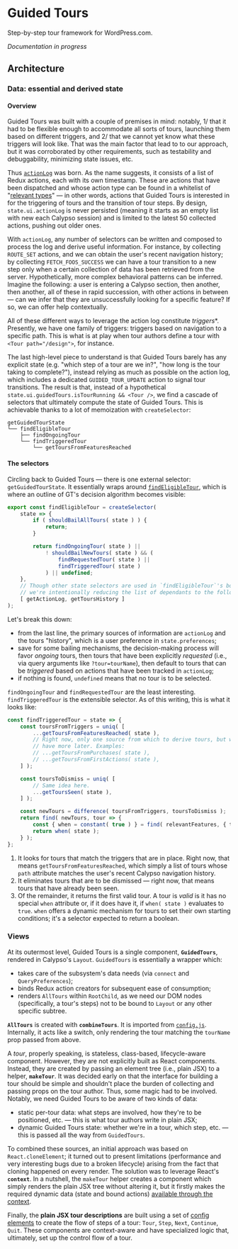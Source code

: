 Guided Tours
============

Step-by-step tour framework for WordPress.com.

_Documentation in progress_

Architecture
------------

### Data: essential and derived state

#### Overview

Guided Tours was built with a couple of premises in mind: notably, 1/ that it had to be flexible enough to accommodate all sorts of tours, launching them based on different triggers, and 2/ that we cannot yet know what these triggers will look like. That was the main factor that lead to to our approach, but it was corroborated by other requirements, such as testability and debuggability, minimizing state issues, etc.

Thus [`actionLog`][actionLog] was born. As the name suggests, it consists of a list of Redux actions, each with its own timestamp. These are actions that have been dispatched and whose action type can be found in a whitelist of "[relevant types]" — in other words, actions that Guided Tours is interested in for the triggering of tours and the transition of tour steps. By design, `state.ui.actionLog` is never persisted (meaning it starts as an empty list with new each Calypso session) and is limited to the latest 50 collected actions, pushing out older ones.

With `actionLog`, any number of selectors can be written and composed to process the log and derive useful information. For instance, by collecting `ROUTE_SET` actions, and we can obtain the user's recent navigation history; by collecting `FETCH_FOOS_SUCCESS` we can have a tour transition to a new step only when a certain collection of data has been retrieved from the server. Hypothetically, more complex behavioral patterns can be inferred. Imagine the following: a user is entering a Calypso section, then another, then another, all of these in rapid succession, with other actions in between — can we infer that they are unsuccessfully looking for a specific feature? If so, we can offer help contextually.

All of these different ways to leverage the action log constitute *triggers**. Presently, we have one family of triggers: triggers based on navigation to a specific path. This is what is at play when tour authors define a tour with `<Tour path="/design">`, for instance.

The last high-level piece to understand is that Guided Tours barely has any explicit state (e.g. "which step of a tour are we in?", "how long is the tour taking to complete?"), instead relying as much as possible on the action log, which includes a dedicated `GUIDED_TOUR_UPDATE` action to signal tour transitions. The result is that, instead of a hypothetical `state.ui.guidedTours.isTourRunning && <Tour />`, we find a cascade of selectors that ultimately compute the state of Guided Tours. This is achievable thanks to a lot of memoization with `createSelector`:

```text
getGuidedTourState
└── findEligibleTour
    ├── findOngoingTour
    └── findTriggeredTour
        └── getToursFromFeaturesReached
```

#### The selectors

Circling back to Guided Tours — there is one external selector: `getGuidedTourState`. It essentially wraps around [`findEligibleTour`][findEligibleTour], which is where an outline of GT's decision algorithm becomes visible:

```js
export const findEligibleTour = createSelector(
	state => {
		if ( shouldBailAllTours( state ) ) {
			return;
		}

		return findOngoingTour( state ) ||
			! shouldBailNewTours( state ) && (
				findRequestedTour( state ) ||
				findTriggeredTour( state )
			) || undefined;
	},
	// Though other state selectors are used in `findEligibleTour`'s body,
	// we're intentionally reducing the list of dependants to the following:
	[ getActionLog, getToursHistory ]
);
```

Let's break this down:

- from the last line, the primary sources of information are `actionLog` and the tours "history", which is a user preference in `state.preferences`;
- save for some bailing mechanisms, the decision-making process will favor _ongoing_ tours, then tours that have been explicitly _requested_ (i.e., via query arguments like `?tour=tourName`), then default to tours that can be _triggered_ based on actions that have been tracked in `actionLog`;
- if nothing is found, `undefined` means that no tour is to be selected.

`findOngoingTour` and `findRequestedTour` are the least interesting. `findTriggeredTour` is the extensible selector. As of this writing, this is what it looks like:

```js
const findTriggeredTour = state => {
	const toursFromTriggers = uniq( [
		...getToursFromFeaturesReached( state ),
		// Right now, only one source from which to derive tours, but we may
		// have more later. Examples:
		// ...getToursFromPurchases( state ),
		// ...getToursFromFirstActions( state ),
	] );

	const toursToDismiss = uniq( [
		// Same idea here.
		...getToursSeen( state ),
	] );

	const newTours = difference( toursFromTriggers, toursToDismiss );
	return find( newTours, tour => {
		const { when = constant( true ) } = find( relevantFeatures, { tour } );
		return when( state );
	} );
};
```

1. It looks for tours that match the triggers that are in place. Right now, that means `getToursFromFeaturesReached`, which simply a list of tours whose `path` attribute matches the user's recent Calypso navigation history.
2. It eliminates tours that are to be dismissed — right now, that means tours that have already been seen.
3. Of the remainder, it returns the first valid tour. A tour is _valid_ is it has no special `when` attribute or, if it does have it, if `when( state )` evaluates to `true`. `when` offers a dynamic mechanism for tours to set their own starting conditions; it's a selector expected to return a boolean.

### Views

At its outermost level, Guided Tours is a single component, **`GuidedTours`**, rendered in Calypso's `Layout`. `GuidedTours` is essentially a wrapper which:

- takes care of the subsystem's data needs (via `connect` and `QueryPreferences`);
- binds Redux action creators for subsequent ease of consumption;
- renders `AllTours` within `RootChild`, as we need our DOM nodes (specifically, a tour's steps) not to be bound to `Layout` or any other specific subtree.

**`AllTours`** is created with **`combineTours`**. It is imported from [`config.js`][config]. Internally, it acts like a switch, only rendering the tour matching the `tourName` prop passed from above.

A *tour*, properly speaking, is stateless, class-based, lifecycle-aware component. However, they are not explicitly built as React components. Instead, they are created by passing an element tree (i.e., plain JSX) to a helper, **`makeTour`**. It was decided early on that the interface for building a tour should be simple and shouldn't place the burden of collecting and passing props on the tour author. Thus, some magic had to be involved. Notably, we need Guided Tours to be aware of two kinds of data:

- static per-tour data: what steps are involved, how they're to be positioned, etc. — this is what tour authors write in plain JSX;
- dynamic Guided Tours state: whether we're in a tour, which step, etc. — this is passed all the way from `GuidedTours`.

To combined these sources, an initial approach was based on `React.cloneElement`; it turned out to present limitations (performance and very interesting bugs due to a broken lifecycle) arising from the fact that cloning happened on every render. The solution was to leverage React's **`context`**. In a nutshell, the `makeTour` helper creates a component which simply renders the plain JSX tree without altering it, but it firstly makes the required dynamic data (state and bound actions) [available through the context][getChildContext].

Finally, the **plain JSX tour descriptions** are built using a set of [config elements] to create the flow of steps of a tour: `Tour`, `Step`, `Next`, `Continue`, `Quit`. These components are context-aware and have specialized logic that, ultimately, set up the control flow of a tour.

[config]: https://github.com/Automattic/wp-calypso/blob/master/client/layout/guided-tours/config.js
[getChildContext]: https://github.com/Automattic/wp-calypso/blob/bc97ba292a5f6213f0cf0c35219472135c4f9b9f/client/layout/guided-tours/config-elements.js#L480
[config elements]: https://github.com/Automattic/wp-calypso/blob/bc97ba292a5f6213f0cf0c35219472135c4f9b9f/client/layout/guided-tours/config-elements.js
[actionLog]: https://github.com/Automattic/wp-calypso/tree/master/client/state/ui/action-log
[relevant types]: https://github.com/Automattic/wp-calypso/blob/b6d0d27438a16cf7c8700cf4ed8b70dbc42805e3/client/state/ui/action-log/reducer.js#L18
[findEligibleTour]: https://github.com/Automattic/wp-calypso/blob/b6d0d27438a16cf7c8700cf4ed8b70dbc42805e3/client/state/ui/guided-tours/selectors/index.js#L175
